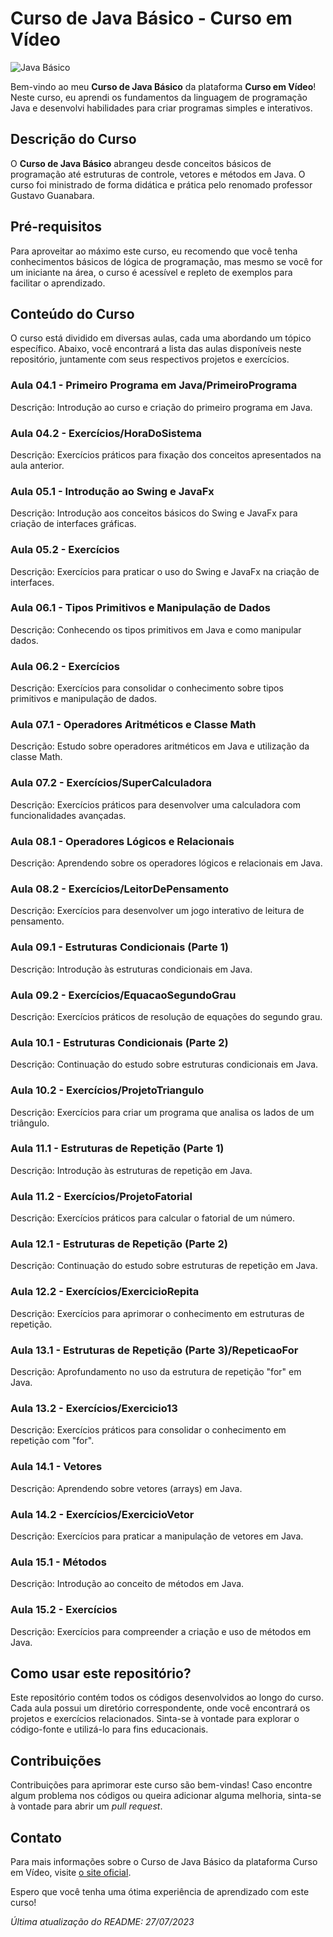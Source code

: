 # Curso de Java Básico - Curso em Vídeo

![Java Básico](https://www.cursoemvideo.com/wp-content/uploads/2019/08/java.jpg)

Bem-vindo ao meu **Curso de Java Básico** da plataforma **Curso em Vídeo**! Neste curso, eu aprendi os fundamentos da linguagem de programação Java e desenvolvi habilidades para criar programas simples e interativos.

## Descrição do Curso

O **Curso de Java Básico** abrangeu desde conceitos básicos de programação até estruturas de controle, vetores e métodos em Java. O curso foi ministrado de forma didática e prática pelo renomado professor Gustavo Guanabara.

## Pré-requisitos

Para aproveitar ao máximo este curso, eu recomendo que você tenha conhecimentos básicos de lógica de programação, mas mesmo se você for um iniciante na área, o curso é acessível e repleto de exemplos para facilitar o aprendizado.

## Conteúdo do Curso

O curso está dividido em diversas aulas, cada uma abordando um tópico específico. Abaixo, você encontrará a lista das aulas disponíveis neste repositório, juntamente com seus respectivos projetos e exercícios.

### Aula 04.1 - Primeiro Programa em Java/PrimeiroPrograma

Descrição: Introdução ao curso e criação do primeiro programa em Java.

### Aula 04.2 - Exercícios/HoraDoSistema

Descrição: Exercícios práticos para fixação dos conceitos apresentados na aula anterior.

### Aula 05.1 - Introdução ao Swing e JavaFx

Descrição: Introdução aos conceitos básicos do Swing e JavaFx para criação de interfaces gráficas.

### Aula 05.2 - Exercícios

Descrição: Exercícios para praticar o uso do Swing e JavaFx na criação de interfaces.

### Aula 06.1 - Tipos Primitivos e Manipulação de Dados

Descrição: Conhecendo os tipos primitivos em Java e como manipular dados.

### Aula 06.2 - Exercícios

Descrição: Exercícios para consolidar o conhecimento sobre tipos primitivos e manipulação de dados.

### Aula 07.1 - Operadores Aritméticos e Classe Math

Descrição: Estudo sobre operadores aritméticos em Java e utilização da classe Math.

### Aula 07.2 - Exercícios/SuperCalculadora

Descrição: Exercícios práticos para desenvolver uma calculadora com funcionalidades avançadas.

### Aula 08.1 - Operadores Lógicos e Relacionais

Descrição: Aprendendo sobre os operadores lógicos e relacionais em Java.

### Aula 08.2 - Exercícios/LeitorDePensamento

Descrição: Exercícios para desenvolver um jogo interativo de leitura de pensamento.

### Aula 09.1 - Estruturas Condicionais (Parte 1)

Descrição: Introdução às estruturas condicionais em Java.

### Aula 09.2 - Exercícios/EquacaoSegundoGrau

Descrição: Exercícios práticos de resolução de equações do segundo grau.

### Aula 10.1 - Estruturas Condicionais (Parte 2)

Descrição: Continuação do estudo sobre estruturas condicionais em Java.

### Aula 10.2 - Exercícios/ProjetoTriangulo

Descrição: Exercícios para criar um programa que analisa os lados de um triângulo.

### Aula 11.1 - Estruturas de Repetição (Parte 1)

Descrição: Introdução às estruturas de repetição em Java.

### Aula 11.2 - Exercícios/ProjetoFatorial

Descrição: Exercícios práticos para calcular o fatorial de um número.

### Aula 12.1 - Estruturas de Repetição (Parte 2)

Descrição: Continuação do estudo sobre estruturas de repetição em Java.

### Aula 12.2 - Exercícios/ExercicioRepita

Descrição: Exercícios para aprimorar o conhecimento em estruturas de repetição.

### Aula 13.1 - Estruturas de Repetição (Parte 3)/RepeticaoFor

Descrição: Aprofundamento no uso da estrutura de repetição "for" em Java.

### Aula 13.2 - Exercícios/Exercicio13

Descrição: Exercícios práticos para consolidar o conhecimento em repetição com "for".

### Aula 14.1 - Vetores

Descrição: Aprendendo sobre vetores (arrays) em Java.

### Aula 14.2 - Exercícios/ExercicioVetor

Descrição: Exercícios para praticar a manipulação de vetores em Java.

### Aula 15.1 - Métodos

Descrição: Introdução ao conceito de métodos em Java.

### Aula 15.2 - Exercícios

Descrição: Exercícios para compreender a criação e uso de métodos em Java.

## Como usar este repositório?

Este repositório contém todos os códigos desenvolvidos ao longo do curso. Cada aula possui um diretório correspondente, onde você encontrará os projetos e exercícios relacionados. Sinta-se à vontade para explorar o código-fonte e utilizá-lo para fins educacionais.

## Contribuições

Contribuições para aprimorar este curso são bem-vindas! Caso encontre algum problema nos códigos ou queira adicionar alguma melhoria, sinta-se à vontade para abrir um *pull request*.

## Contato

Para mais informações sobre o Curso de Java Básico da plataforma Curso em Vídeo, visite [o site oficial](https://www.cursoemvideo.com/course/java-basico/).

Espero que você tenha uma ótima experiência de aprendizado com este curso!

*Última atualização do README: 27/07/2023*
